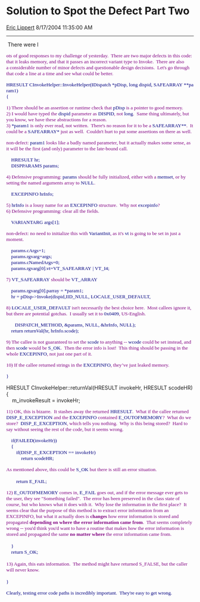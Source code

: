 <div id="page">

# Solution to Spot the Defect Part Two

[Eric Lippert](https://social.msdn.microsoft.com/profile/Eric%20Lippert) 8/17/2004 11:35:00 AM

-----

<div id="content">

 There were l

<span style="FONT-SIZE: 10pt; COLOR: purple; FONT-FAMILY: &#39;Lucida Sans Unicode&#39;">ots of good responses to my challenge of yesterday.  There are two major defects in this code: that it leaks memory, and that it passes an incorrect variant type to Invoke.  There are also a considerable number of minor defects and questionable design decisions.  Let's go through that code a line at a time and see what could be better.</span>

<span style="FONT-SIZE: 10pt; COLOR: purple; FONT-FAMILY: &#39;Lucida Sans Unicode&#39;"></span>

<span style="FONT-SIZE: 10pt; COLOR: navy; FONT-FAMILY: &#39;Lucida Console&#39;">HRESULT CInvokeHelper::InvokeHelper(IDispatch \*pDisp, long dispid, SAFEARRAY \*\*param1)  
{</span>

<span style="FONT-SIZE: 10pt; COLOR: navy; FONT-FAMILY: &#39;Lucida Console&#39;"></span>

<span style="FONT-SIZE: 10pt; COLOR: purple; FONT-FAMILY: &#39;Lucida Sans Unicode&#39;">1) There should be an assertion or runtime check that </span><span style="FONT-SIZE: 10pt; COLOR: navy; FONT-FAMILY: &#39;Lucida Console&#39;">pDisp</span><span style="FONT-SIZE: 10pt; COLOR: purple; FONT-FAMILY: &#39;Lucida Sans Unicode&#39;"> is a pointer to good memory.  
</span><span style="FONT-SIZE: 10pt; COLOR: purple; FONT-FAMILY: &#39;Lucida Sans Unicode&#39;">2) I would have typed the </span><span style="FONT-SIZE: 10pt; COLOR: navy; FONT-FAMILY: &#39;Lucida Console&#39;">dispid</span><span style="FONT-SIZE: 10pt; COLOR: purple; FONT-FAMILY: &#39;Lucida Sans Unicode&#39;"> parameter as </span><span style="FONT-SIZE: 10pt; COLOR: navy; FONT-FAMILY: &#39;Lucida Console&#39;">DISPID</span><span style="FONT-SIZE: 10pt; COLOR: purple; FONT-FAMILY: &#39;Lucida Sans Unicode&#39;">, not </span><span style="FONT-SIZE: 10pt; COLOR: navy; FONT-FAMILY: &#39;Lucida Console&#39;">long</span><span style="FONT-SIZE: 10pt; COLOR: purple; FONT-FAMILY: &#39;Lucida Sans Unicode&#39;">.  Same thing ultimately, but you know, we have these abstractions for a reason.  
</span><span style="FONT-SIZE: 10pt; COLOR: purple; FONT-FAMILY: &#39;Lucida Sans Unicode&#39;">3) </span><span style="FONT-SIZE: 10pt; COLOR: navy; FONT-FAMILY: &#39;Lucida Console&#39;">\*param1</span><span style="FONT-SIZE: 10pt; COLOR: purple; FONT-FAMILY: &#39;Lucida Sans Unicode&#39;"> is only ever read, not written.  There's no reason for it to be a </span><span style="FONT-SIZE: 10pt; COLOR: navy; FONT-FAMILY: &#39;Lucida Console&#39;">SAFEARRAY\*\*</span><span style="FONT-SIZE: 10pt; COLOR: purple; FONT-FAMILY: &#39;Lucida Sans Unicode&#39;">.  It could be a </span><span style="FONT-SIZE: 10pt; COLOR: navy; FONT-FAMILY: &#39;Lucida Console&#39;">SAFEARRAY\*</span><span style="FONT-SIZE: 10pt; COLOR: purple; FONT-FAMILY: &#39;Lucida Sans Unicode&#39;"> just as well.  Couldn't hurt to put some assertions on there as well.</span>

<span style="FONT-SIZE: 10pt; COLOR: purple; FONT-FAMILY: &#39;Lucida Sans Unicode&#39;"></span>

<span style="FONT-SIZE: 10pt; COLOR: purple; FONT-FAMILY: &#39;Lucida Sans Unicode&#39;">non-defect: </span><span style="FONT-SIZE: 10pt; COLOR: navy; FONT-FAMILY: &#39;Lucida Console&#39;">param1</span><span style="FONT-SIZE: 10pt; COLOR: purple; FONT-FAMILY: &#39;Lucida Sans Unicode&#39;"> looks like a badly named parameter, but it actually makes some sense, as it will be the first (and only) parameter to the late-bound call.</span>

<span style="FONT-SIZE: 10pt; COLOR: navy; FONT-FAMILY: &#39;Lucida Console&#39;">    HRESULT hr;  
    DISPPARAMS params;  
</span>

<span style="FONT-SIZE: 10pt; COLOR: purple; FONT-FAMILY: &#39;Lucida Sans Unicode&#39;">4) Defensive programming: </span><span style="FONT-SIZE: 10pt; COLOR: navy; FONT-FAMILY: &#39;Lucida Console&#39;">params</span><span style="FONT-SIZE: 10pt; COLOR: purple; FONT-FAMILY: &#39;Lucida Sans Unicode&#39;"> should be fully initialized, either with a </span><span style="FONT-SIZE: 10pt; COLOR: navy; FONT-FAMILY: &#39;Lucida Console&#39;">memset</span><span style="FONT-SIZE: 10pt; COLOR: purple; FONT-FAMILY: &#39;Lucida Sans Unicode&#39;">, or by setting the named arguments array to </span><span style="FONT-SIZE: 10pt; COLOR: navy; FONT-FAMILY: &#39;Lucida Console&#39;">NULL</span><span style="FONT-SIZE: 10pt; COLOR: purple; FONT-FAMILY: &#39;Lucida Sans Unicode&#39;">.</span>

<span style="FONT-SIZE: 10pt; COLOR: navy; FONT-FAMILY: &#39;Lucida Console&#39;"></span>

<span style="FONT-SIZE: 10pt; COLOR: navy; FONT-FAMILY: &#39;Lucida Console&#39;">    EXCEPINFO hrInfo;  
  
</span>

<span style="FONT-SIZE: 10pt; COLOR: purple; FONT-FAMILY: &#39;Lucida Sans Unicode&#39;">5) </span><span style="FONT-SIZE: 10pt; COLOR: navy; FONT-FAMILY: &#39;Lucida Console&#39;">hrInfo</span><span style="FONT-SIZE: 10pt; COLOR: purple; FONT-FAMILY: &#39;Lucida Sans Unicode&#39;"> is a lousy name for an </span><span style="FONT-SIZE: 10pt; COLOR: navy; FONT-FAMILY: &#39;Lucida Console&#39;">EXCEPINFO</span><span style="FONT-SIZE: 10pt; COLOR: purple; FONT-FAMILY: &#39;Lucida Sans Unicode&#39;"> structure.  Why not </span><span style="FONT-SIZE: 10pt; COLOR: navy; FONT-FAMILY: &#39;Lucida Console&#39;">excepinfo</span><span style="FONT-SIZE: 10pt; COLOR: purple; FONT-FAMILY: &#39;Lucida Sans Unicode&#39;">?  
</span><span style="FONT-SIZE: 10pt; COLOR: purple; FONT-FAMILY: &#39;Lucida Sans Unicode&#39;">6) Defensive programming: clear all the fields.</span>

<span style="FONT-SIZE: 10pt; COLOR: navy; FONT-FAMILY: &#39;Lucida Console&#39;"></span>

<span style="FONT-SIZE: 10pt; COLOR: navy; FONT-FAMILY: &#39;Lucida Console&#39;">    VARIANTARG args\[1\];</span>

<span style="FONT-SIZE: 10pt; COLOR: navy; FONT-FAMILY: &#39;Lucida Console&#39;"></span>

<span style="FONT-SIZE: 10pt; COLOR: purple; FONT-FAMILY: &#39;Lucida Sans Unicode&#39;">non-defect: no need to initialize this with </span><span style="FONT-SIZE: 10pt; COLOR: navy; FONT-FAMILY: &#39;Lucida Console&#39;">VariantInit</span><span style="FONT-SIZE: 10pt; COLOR: purple; FONT-FAMILY: &#39;Lucida Sans Unicode&#39;">, as it's </span><span style="FONT-SIZE: 10pt; COLOR: navy; FONT-FAMILY: &#39;Lucida Console&#39;">vt</span><span style="FONT-SIZE: 10pt; COLOR: purple; FONT-FAMILY: &#39;Lucida Sans Unicode&#39;"> is going to be set in just a moment.</span>

<span style="FONT-SIZE: 10pt; COLOR: navy; FONT-FAMILY: &#39;Lucida Console&#39;">    params.cArgs=1;  
    params.rgvarg=args;   
    params.cNamedArgs=0;  
    params.rgvarg\[0\].vt=VT\_SAFEARRAY | VT\_I4;</span>

<span style="FONT-SIZE: 10pt; COLOR: navy; FONT-FAMILY: &#39;Lucida Console&#39;"></span>

<span style="FONT-SIZE: 10pt; COLOR: purple; FONT-FAMILY: &#39;Lucida Sans Unicode&#39;">7) </span><span style="FONT-SIZE: 10pt; COLOR: navy; FONT-FAMILY: &#39;Lucida Console&#39;">VT\_SAFEARRAY</span><span style="FONT-SIZE: 10pt; COLOR: purple; FONT-FAMILY: &#39;Lucida Sans Unicode&#39;"> should be </span><span style="FONT-SIZE: 10pt; COLOR: navy; FONT-FAMILY: &#39;Lucida Console&#39;">VT\_ARRAY</span><span style="FONT-SIZE: 10pt; COLOR: purple; FONT-FAMILY: &#39;Lucida Sans Unicode&#39;"> </span>

<span style="FONT-SIZE: 10pt; COLOR: navy; FONT-FAMILY: &#39;Lucida Console&#39;">    params.rgvarg\[0\].parray = \*param1;  
    hr = pDisp-\>Invoke(dispid,IID\_NULL, LOCALE\_USER\_DEFAULT, </span>

<span style="FONT-SIZE: 10pt; COLOR: navy; FONT-FAMILY: &#39;Lucida Console&#39;"></span>

<span style="FONT-SIZE: 10pt; COLOR: purple; FONT-FAMILY: &#39;Lucida Sans Unicode&#39;">8) </span><span style="FONT-SIZE: 10pt; COLOR: navy; FONT-FAMILY: &#39;Lucida Console&#39;">LOCALE\_USER\_DEFAULT </span><span style="FONT-SIZE: 10pt; COLOR: purple; FONT-FAMILY: &#39;Lucida Sans Unicode&#39;">isn't necessarily the best choice here.  Most callees ignore it, but there are potential gotchas.  I usually set it to </span><span style="FONT-SIZE: 10pt; COLOR: navy; FONT-FAMILY: &#39;Lucida Console&#39;">0x0409</span><span style="FONT-SIZE: 10pt; COLOR: purple; FONT-FAMILY: &#39;Lucida Sans Unicode&#39;">, US-English.</span>

<span style="FONT-SIZE: 10pt; COLOR: navy; FONT-FAMILY: &#39;Lucida Console&#39;">       DISPATCH\_METHOD, \&params, NULL, \&hrInfo, NULL);  
    return returnVal(hr, hrInfo.scode);   
  
</span>

<span style="FONT-SIZE: 10pt; COLOR: purple; FONT-FAMILY: &#39;Lucida Sans Unicode&#39;">9) The callee is not guaranteed to set the </span><span style="FONT-SIZE: 10pt; COLOR: navy; FONT-FAMILY: &#39;Lucida Console&#39;">scode</span><span style="FONT-SIZE: 10pt; COLOR: purple; FONT-FAMILY: &#39;Lucida Sans Unicode&#39;"> to anything -- </span><span style="FONT-SIZE: 10pt; COLOR: navy; FONT-FAMILY: &#39;Lucida Console&#39;">wcode</span><span style="FONT-SIZE: 10pt; COLOR: purple; FONT-FAMILY: &#39;Lucida Sans Unicode&#39;"> could be set instead, and then </span><span style="FONT-SIZE: 10pt; COLOR: navy; FONT-FAMILY: &#39;Lucida Console&#39;">scode</span><span style="FONT-SIZE: 10pt; COLOR: purple; FONT-FAMILY: &#39;Lucida Sans Unicode&#39;"> would be </span><span style="FONT-SIZE: 10pt; COLOR: navy; FONT-FAMILY: &#39;Lucida Console&#39;">S\_OK</span><span style="FONT-SIZE: 10pt; COLOR: purple; FONT-FAMILY: &#39;Lucida Sans Unicode&#39;">.  Then the error info is lost\!  This thing should be passing in the whole </span><span style="FONT-SIZE: 10pt; COLOR: navy; FONT-FAMILY: &#39;Lucida Console&#39;">EXCEPINFO</span><span style="FONT-SIZE: 10pt; COLOR: purple; FONT-FAMILY: &#39;Lucida Sans Unicode&#39;">, not just one part of it.</span>

<span style="FONT-SIZE: 10pt; COLOR: navy; FONT-FAMILY: &#39;Lucida Console&#39;"></span>

<span style="FONT-SIZE: 10pt; COLOR: purple; FONT-FAMILY: &#39;Lucida Sans Unicode&#39;">10) If the callee returned strings in the </span><span style="FONT-SIZE: 10pt; COLOR: navy; FONT-FAMILY: &#39;Lucida Console&#39;">EXCEPINFO</span><span style="FONT-SIZE: 10pt; COLOR: purple; FONT-FAMILY: &#39;Lucida Sans Unicode&#39;">, they’ve just leaked memory.</span><span style="FONT-SIZE: 10pt; COLOR: navy; FONT-FAMILY: &#39;Lucida Console&#39;"></span>

<span style="FONT-SIZE: 10pt; COLOR: navy; FONT-FAMILY: &#39;Lucida Console&#39;"></span>

<span style="FONT-SIZE: 10pt; COLOR: navy; FONT-FAMILY: &#39;Lucida Console&#39;">}  
  
HRESULT CInvokeHelper::returnVal(HRESULT invokeHr, HRESULT scodeHR)  
{  
    m\_invokeResult = invokeHr;</span>

<span style="FONT-SIZE: 10pt; COLOR: navy; FONT-FAMILY: &#39;Lucida Console&#39;"></span>

<span style="FONT-SIZE: 10pt; COLOR: purple; FONT-FAMILY: &#39;Lucida Sans Unicode&#39;">11) OK, this is bizarre.  It stashes away the returned </span><span style="FONT-SIZE: 10pt; COLOR: navy; FONT-FAMILY: &#39;Lucida Console&#39;">HRESULT</span><span style="FONT-SIZE: 10pt; COLOR: purple; FONT-FAMILY: &#39;Lucida Sans Unicode&#39;">.  What if the callee returned </span><span style="FONT-SIZE: 10pt; COLOR: navy; FONT-FAMILY: &#39;Lucida Console&#39;">DISP\_E\_EXCEPTION</span><span style="FONT-SIZE: 10pt; COLOR: purple; FONT-FAMILY: &#39;Lucida Sans Unicode&#39;"> and the </span><span style="FONT-SIZE: 10pt; COLOR: navy; FONT-FAMILY: &#39;Lucida Console&#39;">EXCEPINFO</span><span style="FONT-SIZE: 10pt; COLOR: purple; FONT-FAMILY: &#39;Lucida Sans Unicode&#39;"> contained </span><span style="FONT-SIZE: 10pt; COLOR: navy; FONT-FAMILY: &#39;Lucida Console&#39;">E\_OUTOFMEMORY</span><span style="FONT-SIZE: 10pt; COLOR: purple; FONT-FAMILY: &#39;Lucida Sans Unicode&#39;">?  What do we store?  </span><span style="FONT-SIZE: 10pt; COLOR: navy; FONT-FAMILY: &#39;Lucida Console&#39;">DISP\_E\_EXCEPTION</span><span style="FONT-SIZE: 10pt; COLOR: purple; FONT-FAMILY: &#39;Lucida Sans Unicode&#39;">, which tells you nothing.  Why is this being stored?  Hard to say without seeing the rest of the code, but it seems wrong.  
  
</span><span style="FONT-SIZE: 10pt; COLOR: navy; FONT-FAMILY: &#39;Lucida Console&#39;">    if(FAILED(invokeHr))                    
    {  
        if(DISP\_E\_EXCEPTION == invokeHr)   
            return scodeHR;      
  
</span><span style="FONT-SIZE: 10pt; COLOR: purple; FONT-FAMILY: &#39;Lucida Sans Unicode&#39;">As mentioned above, this could be </span><span style="FONT-SIZE: 10pt; COLOR: navy; FONT-FAMILY: &#39;Lucida Console&#39;">S\_OK</span><span style="FONT-SIZE: 10pt; COLOR: purple; FONT-FAMILY: &#39;Lucida Sans Unicode&#39;"> but there is still an error situation.    
</span><span style="FONT-SIZE: 10pt; COLOR: navy; FONT-FAMILY: &#39;Lucida Console&#39;">  
        return E\_FAIL;  
  
</span><span style="FONT-SIZE: 10pt; COLOR: purple; FONT-FAMILY: &#39;Lucida Sans Unicode&#39;">12) </span><span style="FONT-SIZE: 10pt; COLOR: navy; FONT-FAMILY: &#39;Lucida Console&#39;">E\_OUTOFMEMORY</span><span style="FONT-SIZE: 10pt; COLOR: purple; FONT-FAMILY: &#39;Lucida Sans Unicode&#39;"> comes in, </span><span style="FONT-SIZE: 10pt; COLOR: navy; FONT-FAMILY: &#39;Lucida Console&#39;">E\_FAIL</span><span style="FONT-SIZE: 10pt; COLOR: purple; FONT-FAMILY: &#39;Lucida Sans Unicode&#39;"> goes out, and if the error message ever gets to the user, they see "Something failed".  The error has been preserved in the class state of course, but who knows what it does with it.  Why lose the information in the first place?  It seems clear that the purpose of this method is to extract error information from an EXCEPINFO, but what it actually does is **<span style="FONT-WEIGHT: bold">changes</span>** how error information is stored and propagated **<span style="FONT-WEIGHT: bold">depending on where the error information came from</span>**.  That seems completely wrong -- you'd think you'd want to have a routine that makes how the error information is stored and propagated the same **<span style="FONT-WEIGHT: bold">no matter where</span>** the error information came from.  
</span><span style="FONT-SIZE: 10pt; COLOR: navy; FONT-FAMILY: &#39;Lucida Console&#39;">  
    }  
    return S\_OK;  
</span><span style="FONT-SIZE: 10pt; COLOR: purple; FONT-FAMILY: &#39;Lucida Sans Unicode&#39;">  
13\) Again, this eats information.  The method might have returned S\_FALSE, but the caller will never know.  
</span><span style="FONT-SIZE: 10pt; COLOR: navy; FONT-FAMILY: &#39;Lucida Console&#39;">  
}</span>

<span style="FONT-SIZE: 10pt; COLOR: navy; FONT-FAMILY: &#39;Lucida Console&#39;">Clearly, testing error code paths is incredibly important.  They're easy to get wrong.</span>

</div>

</div>

